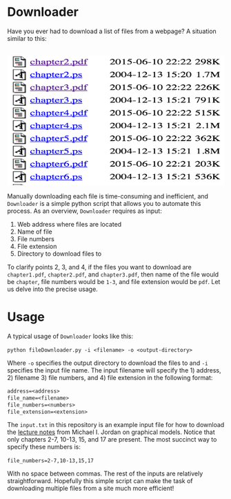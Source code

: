 # Downloader

Have you ever had to download a list of files from a webpage? A situation similar to this:

<br>
<img height = "300" width = "550" src = "https://github.com/CalvinTChi/Downloader/blob/master/pic1.png" />
<br>

Manually downloading each file is time-consuming and inefficient, and `Downloader` is a simple python script that allows you to automate this process. As an overview, `Downloader` requires as input:

1. Web address where files are located
2. Name of file
3. File numbers 
4. File extension
5. Directory to download files to

To clarify points 2, 3, and 4, if the files you want to download are `chapter1.pdf`, `chapter2.pdf`, and `chapter3.pdf`, then name of the file would be `chapter`, file numbers would be `1-3`, and file extension would be `pdf`. Let us delve into the precise usage.

# Usage
A typical usage of `Downloader` looks like this:

`python fileDownloader.py -i <filename> -o <output-directory>`

Where `-o` specifies the output directory to download the files to and `-i` specifies the input file name. The input filename will specify the 1) address, 2) filename 3) file numbers, and 4) file extension in the following format:

```
address=<address>
file_name=<filename>
file_numbers=<numbers>
file_extension=<extension>
```
The `input.txt` in this repository is an example input file for how to download the [lecture notes](http://people.eecs.berkeley.edu/~jordan/prelims/) from Michael I. Jordan on graphical models. Notice that only chapters 2-7, 10-13, 15, and 17 are present. The most succinct way to specify these numbers is:

`file_numbers=2-7,10-13,15,17`

With no space between commas. The rest of the inputs are relatively straightforward. Hopefully this simple script can make the task of downloading multiple files from a site much more efficient!

